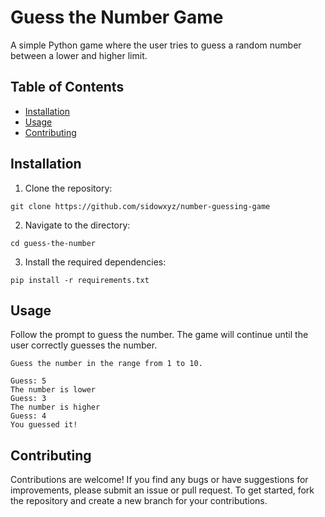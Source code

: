 # Guess the Number Game

A simple Python game where the user tries to guess a random number between a lower and higher limit.

## Table of Contents

- [Installation](#installation)
- [Usage](#usage)
- [Contributing](#contributing)

## Installation

1. Clone the repository:
```
git clone https://github.com/sidowxyz/number-guessing-game
```

2. Navigate to the directory:
```
cd guess-the-number
```

3. Install the required dependencies:
``` 
pip install -r requirements.txt
```

## Usage

Follow the prompt to guess the number. The game will continue until the user correctly guesses the number.

```
Guess the number in the range from 1 to 10.

Guess: 5
The number is lower
Guess: 3
The number is higher
Guess: 4
You guessed it!
```

## Contributing

Contributions are welcome! If you find any bugs or have suggestions for improvements, please submit an issue or pull request. To get started, fork the repository and create a new branch for your contributions.



